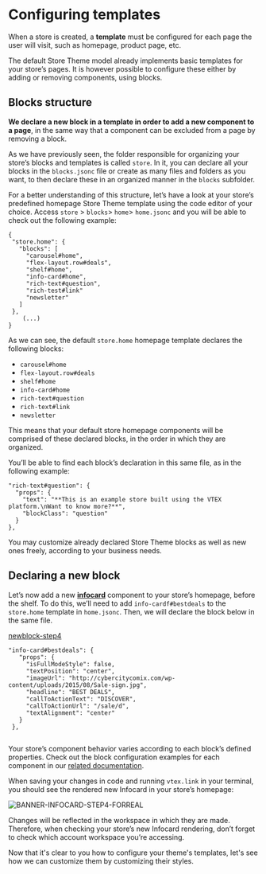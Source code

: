 # Configuring templates

When a store is created, a **template** must be configured for each page the user will visit, such as homepage, product page, etc.

The default Store Theme model already implements basic templates for your store’s pages. It is however possible to configure these either by adding or removing components, using blocks.

## Blocks structure 

**We declare a new block in a template in order to add a new component to a page**, in the same way that a component can be excluded from a page by removing a block.

As we have previously seen, the folder responsible for organizing your store’s blocks and templates is called `store`. In it, you can declare all your blocks in the `blocks.jsonc` file or create as many files and folders as you want, to then declare these in an organized manner in the `blocks` subfolder. 

For a better understanding of this structure, let’s have a look at your store’s predefined homepage Store Theme template using the code editor of your choice. Access `store` > `blocks`> `home`> `home.jsonc` and you will be able to check out the following example:


```
{
 "store.home": {
   "blocks": [
     "carousel#home",
     "flex-layout.row#deals",
     "shelf#home",
     "info-card#home",
     "rich-text#question",
     "rich-test#link"
     "newsletter"
   ]
 }, 
    (...)
}
```
As we can see, the default `store.home` homepage template declares the following blocks: 

- `carousel#home`
- `flex-layout.row#deals`
- `shelf#home`
- `info-card#home`
- `rich-text#question`
- `rich-text#link`
- `newsletter`

This means that your default store homepage components will be comprised of these declared blocks, in the order in which they are organized.

You’ll be able to find each block’s declaration in this same file, as in the following example:

```
"rich-text#question": {
  "props": {
    "text": "**This is an example store built using the VTEX platform.\nWant to know more?**",
    "blockClass": "question"
  }
},
```

You may customize already declared Store Theme blocks as well as new ones freely, according to your business needs.

## Declaring a new block

Let’s now add a new [__infocard__](https://vtex.io/docs/components/all/vtex.store-components/info-card) component to your store’s homepage, before the shelf. To do this, we’ll need to add `info-cardf#bestdeals` to the `store.home` template in `home.jsonc`. Then, we will declare the block below in the same file.

[newblock-step4](https://user-images.githubusercontent.com/52087100/61960418-ca47b700-af9b-11e9-8787-b68cafae1225.png)

```
"info-card#bestdeals": {
   "props": {
     "isFullModeStyle": false,
     "textPosition": "center",
     "imageUrl": "http://cybercitycomix.com/wp-content/uploads/2015/08/Sale-sign.jpg",
     "headline": "BEST DEALS",
     "callToActionText": "DISCOVER",
     "callToActionUrl": "/sale/d",
     "textAlignment": "center"
   }
 },


```

<div class="alert alert-info">
Your store’s component behavior varies according to each block’s defined properties. Check out the block configuration examples for each component in our <a href="">related documentation</a>.
</div>

When saving your changes in code and running `vtex.link` in your terminal, you should see the rendered new Infocard in your store’s homepage:  

![BANNER-INFOCARD-STEP4-FORREAL](https://user-images.githubusercontent.com/52087100/61972032-e73db380-afb6-11e9-833e-977964fe5105.png)

<div class="alert alert-warning">
Changes will be reflected in the workspace in which they are made. Therefore, when checking your store’s new Infocard rendering, don’t forget to check which account workspace you’re accessing.
</div>

Now that it's clear to you how to configure your theme's templates, let's see how we can customize them by customizing their styles.
